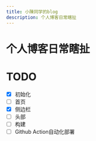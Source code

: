 ```yaml
---
title: 小陳同学的blog
description: 个人博客日常瞎扯
---
```

# 个人博客日常瞎扯

# TODO

- [x] 初始化
- [ ] 首页
- [x] 侧边栏
- [ ] 头部
- [ ] 构建
- [ ] Github Action自动化部署